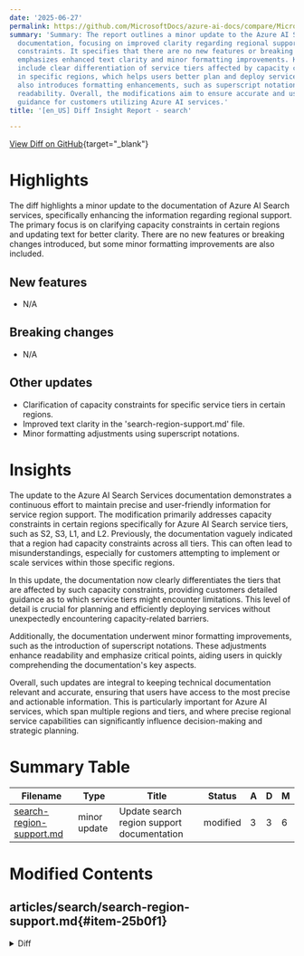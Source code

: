 ```yaml
---
date: '2025-06-27'
permalink: https://github.com/MicrosoftDocs/azure-ai-docs/compare/MicrosoftDocs:a20162d...MicrosoftDocs:44ebca9
summary: 'Summary: The report outlines a minor update to the Azure AI Search services
  documentation, focusing on improved clarity regarding regional support and capacity
  constraints. It specifies that there are no new features or breaking changes, but
  emphasizes enhanced text clarity and minor formatting improvements. Key updates
  include clear differentiation of service tiers affected by capacity constraints
  in specific regions, which helps users better plan and deploy services. The update
  also introduces formatting enhancements, such as superscript notations, to improve
  readability. Overall, the modifications aim to ensure accurate and user-friendly
  guidance for customers utilizing Azure AI services.'
title: '[en_US] Diff Insight Report - search'

---
```


[View Diff on GitHub](https://github.com/MicrosoftDocs/azure-ai-docs/compare/MicrosoftDocs:a20162d...MicrosoftDocs:44ebca9){target="_blank"}

# Highlights
The diff highlights a minor update to the documentation of Azure AI Search services, specifically enhancing the information regarding regional support. The primary focus is on clarifying capacity constraints in certain regions and updating text for better clarity. There are no new features or breaking changes introduced, but some minor formatting improvements are also included.

## New features
- N/A

## Breaking changes
- N/A

## Other updates
- Clarification of capacity constraints for specific service tiers in certain regions.
- Improved text clarity in the 'search-region-support.md' file.
- Minor formatting adjustments using superscript notations.

# Insights
The update to the Azure AI Search Services documentation demonstrates a continuous effort to maintain precise and user-friendly information for service region support. The modification primarily addresses capacity constraints in certain regions specifically for Azure AI Search service tiers, such as S2, S3, L1, and L2. Previously, the documentation vaguely indicated that a region had capacity constraints across all tiers. This can often lead to misunderstandings, especially for customers attempting to implement or scale services within those specific regions.

In this update, the documentation now clearly differentiates the tiers that are affected by such capacity constraints, providing customers detailed guidance as to which service tiers might encounter limitations. This level of detail is crucial for planning and efficiently deploying services without unexpectedly encountering capacity-related barriers.

Additionally, the documentation underwent minor formatting improvements, such as the introduction of superscript notations. These adjustments enhance readability and emphasize critical points, aiding users in quickly comprehending the documentation's key aspects.

Overall, such updates are integral to keeping technical documentation relevant and accurate, ensuring that users have access to the most precise and actionable information. This is particularly important for Azure AI services, which span multiple regions and tiers, and where precise regional service capabilities can significantly influence decision-making and strategic planning.

# Summary Table
|  Filename  | Type |    Title    | Status | A  | D  | M  |
|------------|------|-------------|--------|----|----|----|
| [search-region-support.md](#item-25b0f1) | minor update | Update search region support documentation | modified | 3 | 3 | 6 | 


# Modified Contents
## articles/search/search-region-support.md{#item-25b0f1}

<details>
<summary>Diff</summary>
````diff
@@ -45,16 +45,16 @@ You can create an Azure AI Search service in any of the following Azure public r
 | Canada East​​ ​|  |  | ✅ | ✅ |  |
 | ​Central US​​ | ✅ | ✅ | ✅ | ✅ | ✅ |
 | East US​ | ✅ | ✅ | ✅ | ✅ |  |
-| East US 2 ​ | ✅ | ✅ | ✅ | ✅ | ✅ |
+| East US 2 ​<sup>1</sup>  | ✅ | ✅ | ✅ | ✅ | ✅ |
 | Mexico Central |  | ✅ |  |  |  |
 | North Central US​ ​| ✅ |  | ✅ | ✅ | ✅ |
 | South Central US​ | ✅ | ✅ | ✅ | ✅ | ✅ |
 | West US​​ | ✅ |  | ✅ | ✅ | ✅ |
-| West US 2​ <sup>1</sup>​| ✅ | ✅ | ✅ | ✅ | ✅ |
+| West US 2​ ​| ✅ | ✅ | ✅ | ✅ | ✅ |
 | West US 3​ | ✅ | ✅ | ✅ | ✅ | ✅ |
 | West Central US​ ​ | ✅ |  | ✅ | ✅ |  |
 
-<sup>1</sup> This region has capacity constraints on all tiers.
+<sup>1</sup> This region has capacity constraints on the following tiers: S2, S3, L1, and L2.
 
 ### Europe
 
````
</details>

### Summary

```json
{
    "modification_type": "minor update",
    "modification_title": "Update search region support documentation"
}
```

### Explanation
The modification involves a minor update to the documentation for Azure AI Search services, specifically within the 'search-region-support.md' file. The changes made include clarifying the text related to the regions that support Azure AI Search services. 

Notably, the text has been updated to include a more detailed note regarding capacity constraints. Originally, the note simply stated that a specific region had capacity constraints on all tiers. The updated text specifies that the capacity constraints apply to the following tiers: S2, S3, L1, and L2. 

Additionally, minor formatting adjustments were made, incorporating superscript notations for clarity. Overall, the changes serve to enhance the accuracy of the information presented regarding regional support for Azure AI services.


